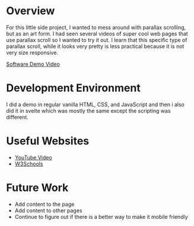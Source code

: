 # Overview

For this little side project, I wanted to mess around with parallax scrolling, but as an art form. I had seen several videos of super cool web pages that use parallax scroll so I wanted to try it out. I learn that this specific type of parallax scroll, while it looks very pretty is less practical because it is not very size responsive.

[Software Demo Video](http://youtube.link.goes.here)

# Development Environment

I did a demo in regular vanilla HTML, CSS, and JavaScript and then i also did it in svelte which was mostly the same except the scripting was different.

# Useful Websites

- [YouTube Video]([http://url.link.goes.here](https://www.youtube.com/watch?v=kmM6mqvnxcs&t=502s&ab_channel=Codehal))
- [W3Schools]([http://url.link.goes.here](https://www.w3schools.com/howto/howto_css_parallax.asp))

# Future Work

- Add content to the page
- Add content to other pages
- Continue to figure out if there is a better way to make it mobile friendly
